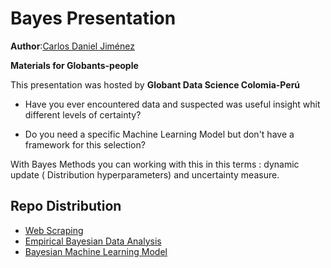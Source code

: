 #  Bayes Presentation


**Author**:[Carlos Daniel Jiménez](www.danieljimenezm.com)

**Materials for  Globants-people**

This presentation was hosted by **Globant  Data Science Colomia-Perú**

* Have you ever encountered  data and suspected was useful insight whit different levels of certainty?


* Do you need a specific Machine Learning Model but don't have a framework for this selection?

With Bayes Methods you can working with this in this terms : dynamic update (
Distribution hyperparameters) and uncertainty measure.

## Repo Distribution

* [Web Scraping]()
* [Empirical Bayesian Data Analysis]()
* [Bayesian Machine Learning Model]()





